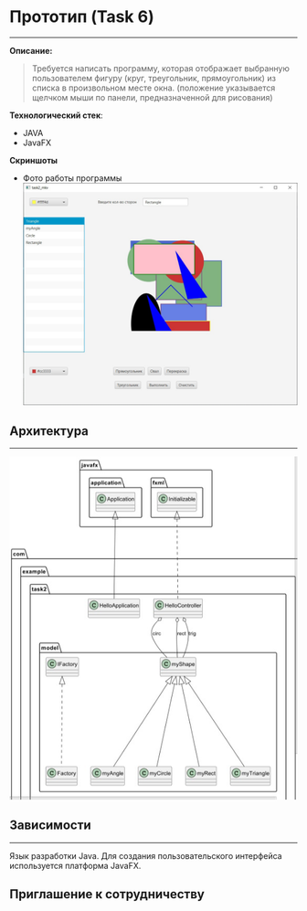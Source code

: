 [1]:images/work.jpg
[2]:images/class.jpg

# Прототип (Task 6)

---
**Описание:**


> Требуется написать программу, которая  отображает  выбранную пользователем фигуру (круг, треугольник, прямоугольник)  из списка в произвольном месте окна.
> (положение указывается щелчком мыши по панели, предназначенной для рисования)


**Технологический стек**:
* JAVA
* JavaFX

**Скриншоты**
* Фото работы программы
  ![ФОТО][1]

## Архитектура

---
![ФОТО][2]

## Зависимости

---
Язык разработки Java.
Для создания пользовательского интерфейса используется платформа JavaFX.

## Приглашение к сотрудничеству